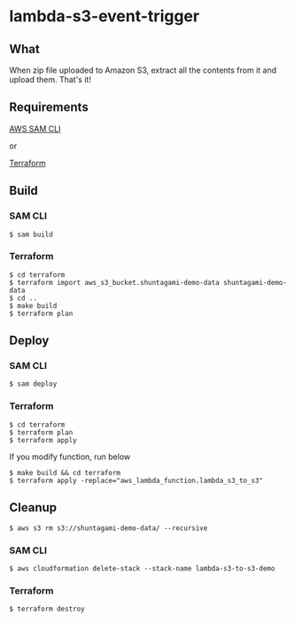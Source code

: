 # lambda-s3-event-trigger

## What

When zip file uploaded to Amazon S3, extract all the contents from it and upload them. That's it!

## Requirements

[AWS SAM CLI](https://docs.aws.amazon.com/serverless-application-model/latest/developerguide/install-sam-cli.html)

or

[Terraform](https://developer.hashicorp.com/terraform/tutorials/aws-get-started/install-cli)

## Build

### SAM CLI

```
$ sam build
```

### Terraform

```
$ cd terraform
$ terraform import aws_s3_bucket.shuntagami-demo-data shuntagami-demo-data
$ cd ..
$ make build
$ terraform plan
```

## Deploy

### SAM CLI

```
$ sam deploy
```

### Terraform

```
$ cd terraform
$ terraform plan
$ terraform apply
```

If you modify function, run below

```
$ make build && cd terraform
$ terraform apply -replace="aws_lambda_function.lambda_s3_to_s3"
```

## Cleanup

```
$ aws s3 rm s3://shuntagami-demo-data/ --recursive
```

### SAM CLI

```
$ aws cloudformation delete-stack --stack-name lambda-s3-to-s3-demo
```

### Terraform

```
$ terraform destroy
```
